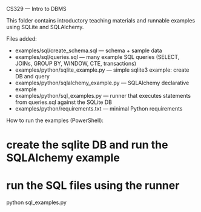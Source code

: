 CS329 — Intro to DBMS

This folder contains introductory teaching materials and runnable examples using SQLite and SQLAlchemy.

Files added:

- examples/sql/create_schema.sql  — schema + sample data
- examples/sql/queries.sql       — many example SQL queries (SELECT, JOINs, GROUP BY, WINDOW, CTE, transactions)
- examples/python/sqlite_example.py   — simple sqlite3 example: create DB and query
- examples/python/sqlalchemy_example.py — SQLAlchemy declarative example
- examples/python/sql_examples.py  — runner that executes statements from queries.sql against the SQLite DB
- examples/python/requirements.txt  — minimal Python requirements

How to run the examples (PowerShell):

# create the sqlite DB and run the SQLAlchemy example


# run the SQL files using the runner
python sql_examples.py

